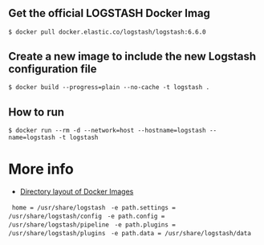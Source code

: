 #

## Get the official LOGSTASH Docker Imag

`$ docker pull docker.elastic.co/logstash/logstash:6.6.0`


## Create a new image to include the new Logstash configuration file

`$ docker build --progress=plain --no-cache -t logstash .` 


## How to run

`$ docker run --rm -d --network=host --hostname=logstash --name=logstash -t logstash`


# More info

* [Directory layout of Docker Images](https://www.elastic.co/guide/en/logstash/6.x/dir-layout.html)

` home = /usr/share/logstash`
` -e path.settings = /usr/share/logstash/config`
` -e path.config = /usr/share/logstash/pipeline`
` -e path.plugins = /usr/share/logstash/plugins`
` -e path.data = /usr/share/logstash/data`

